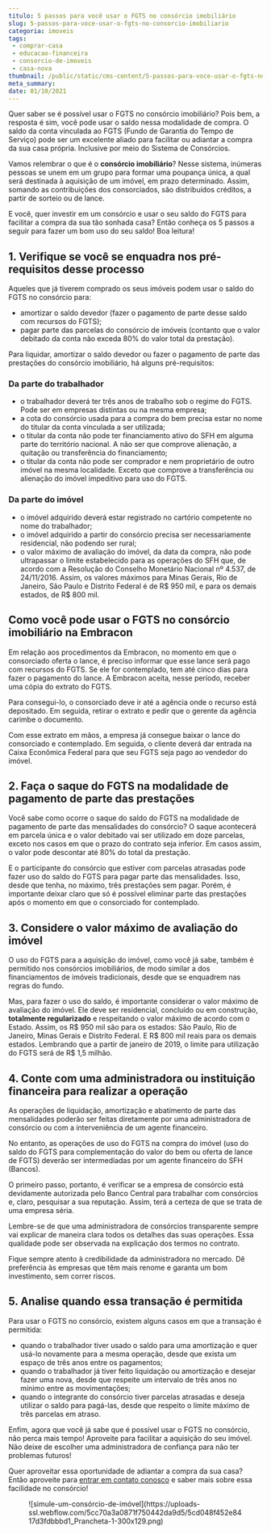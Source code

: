 ```yaml
---
titulo: 5 passos para você usar o FGTS no consórcio imobiliário
slug: 5-passos-para-voce-usar-o-fgts-no-consorcio-imobiliario
categoria: imoveis
tags:
 - comprar-casa
 - educacao-financeira
 - consorcio-de-imoveis
 - casa-nova
thumbnail: /public/static/cms-content/5-passos-para-voce-usar-o-fgts-no-consorcio-imobiliario.jpg
meta_summary: 
date: 01/10/2021
---
```

Quer saber se é possível usar o FGTS no consórcio imobiliário? Pois bem, a resposta é sim, você pode usar o saldo nessa modalidade de compra. O saldo da conta vinculada ao FGTS (Fundo de Garantia do Tempo de Serviço) pode ser um excelente aliado para facilitar ou adiantar a compra da sua casa própria. Inclusive por meio do Sistema de Consórcios.

Vamos relembrar o que é o **consórcio imobiliário**? Nesse sistema, inúmeras pessoas se unem em um grupo para formar uma poupança única, a qual será destinada à aquisição de um imóvel, em prazo determinado. Assim, somando as contribuições dos consorciados, são distribuídos créditos, a partir de sorteio ou de lance.

E você, quer investir em um consórcio e usar o seu saldo do FGTS para facilitar a compra da sua tão sonhada casa? Então conheça os 5 passos a seguir para fazer um bom uso do seu saldo! Boa leitura!

**1. Verifique se você se enquadra nos pré-requisitos desse processo**
----------------------------------------------------------------------

Aqueles que já tiverem comprado os seus imóveis podem usar o saldo do FGTS no consórcio para:

- amortizar o saldo devedor (fazer o pagamento de parte desse saldo com recursos do FGTS);
- pagar parte das parcelas do consórcio de imóveis (contanto que o valor debitado da conta não exceda 80% do valor total da prestação).

Para liquidar, amortizar o saldo devedor ou fazer o pagamento de parte das prestações do consórcio imobiliário, há alguns pré-requisitos:

### Da parte do trabalhador

- o trabalhador deverá ter três anos de trabalho sob o regime do FGTS. Pode ser em empresas distintas ou na mesma empresa;
- a cota do consórcio usada para a compra do bem precisa estar no nome do titular da conta vinculada a ser utilizada;
- o titular da conta não pode ter financiamento ativo do SFH em alguma parte do território nacional. A não ser que comprove alienação, a quitação ou transferência do financiamento;
- o titular da conta não pode ser comprador e nem proprietário de outro imóvel na mesma localidade. Exceto que comprove a transferência ou alienação do imóvel impeditivo para uso do FGTS.

### Da parte do imóvel

- o imóvel adquirido deverá estar registrado no cartório competente no nome do trabalhador;
- o imóvel adquirido a partir do consórcio precisa ser necessariamente residencial, não podendo ser rural;
- o valor máximo de avaliação do imóvel, da data da compra, não pode ultrapassar o limite estabelecido para as operações do SFH que, de acordo com a Resolução do Conselho Monetário Nacional nº 4.537, de 24/11/2016. Assim, os valores máximos para Minas Gerais, Rio de Janeiro, São Paulo e Distrito Federal é de R$ 950 mil, e para os demais estados, de R$ 800 mil.

Como você pode usar o FGTS no consórcio imobiliário na Embracon
---------------------------------------------------------------

Em relação aos procedimentos da Embracon, no momento em que o consorciado oferta o lance, é preciso informar que esse lance será pago com recursos do FGTS. Se ele for contemplado, tem até cinco dias para fazer o pagamento do lance. A Embracon aceita, nesse período, receber uma cópia do extrato do FGTS.

Para consegui-lo, o consorciado deve ir até a agência onde o recurso está depositado. Em seguida, retirar o extrato e pedir que o gerente da agência carimbe o documento.

Com esse extrato em mãos, a empresa já consegue baixar o lance do consorciado e contemplado. Em seguida, o cliente deverá dar entrada na Caixa Econômica Federal para que seu FGTS seja pago ao vendedor do imóvel.

**2. Faça o saque do FGTS na modalidade de pagamento de parte das prestações**
------------------------------------------------------------------------------

Você sabe como ocorre o saque do saldo do FGTS na modalidade de pagamento de parte das mensalidades do consórcio? O saque acontecerá em parcela única e o valor debitado vai ser utilizado em doze parcelas, exceto nos casos em que o prazo do contrato seja inferior. Em casos assim, o valor pode descontar até 80% do total da prestação.

E o participante do consórcio que estiver com parcelas atrasadas pode fazer uso do saldo do FGTS para pagar parte das mensalidades. Isso, desde que tenha, no máximo, três prestações sem pagar. Porém, é importante deixar claro que só é possível eliminar parte das prestações após o momento em que o consorciado for contemplado.

**3. Considere o valor máximo de avaliação do imóvel**
------------------------------------------------------

O uso do FGTS para a aquisição do imóvel, como você já sabe, também é permitido nos consórcios imobiliários, de modo similar a dos financiamentos de imóveis tradicionais, desde que se enquadrem nas regras do fundo.

Mas, para fazer o uso do saldo, é importante considerar o valor máximo de avaliação do imóvel. Ele deve ser residencial, concluído ou em construção, **totalmente regularizado** e respeitando o valor máximo de acordo com o Estado. Assim, os R$ 950 mil são para os estados: São Paulo, Rio de Janeiro, Minas Gerais e Distrito Federal. E R$ 800 mil reais para os demais estados. Lembrando que a partir de janeiro de 2019, o limite para utilização do FGTS será de R$ 1,5 milhão.

**4. Conte com uma administradora ou instituição financeira para realizar a operação**
--------------------------------------------------------------------------------------

As operações de liquidação, amortização e abatimento de parte das mensalidades poderão ser feitas diretamente por uma administradora de consórcio ou com a interveniência de um agente financeiro.

No entanto, as operações de uso do FGTS na compra do imóvel (uso do saldo do FGTS para complementação do valor do bem ou oferta de lance de FGTS) deverão ser intermediadas por um agente financeiro do SFH (Bancos).

O primeiro passo, portanto, é verificar se a empresa de consórcio está devidamente autorizada pelo Banco Central para trabalhar com consórcios e, claro, pesquisar a sua reputação. Assim, terá a certeza de que se trata de uma empresa séria.

Lembre-se de que uma administradora de consórcios transparente sempre vai explicar de maneira clara todos os detalhes das suas operações. Essa qualidade pode ser observada na explicação dos termos no contrato.

Fique sempre atento à credibilidade da administradora no mercado. Dê preferência às empresas que têm mais renome e garanta um bom investimento, sem correr riscos.

**5. Analise quando essa transação é permitida**
------------------------------------------------

Para usar o FGTS no consórcio, existem alguns casos em que a transação é permitida:

- quando o trabalhador tiver usado o saldo para uma amortização e quer usá-lo novamente para a mesma operação, desde que exista um espaço de três anos entre os pagamentos;
- quando o trabalhador já tiver feito liquidação ou amortização e desejar fazer uma nova, desde que respeite um intervalo de três anos no mínimo entre as movimentações;
- quando o integrante do consórcio tiver parcelas atrasadas e deseja utilizar o saldo para pagá-las, desde que respeito o limite máximo de três parcelas em atraso.

Enfim, agora que você já sabe que é possível usar o FGTS no consórcio, não perca mais tempo! Aproveite para facilitar a aquisição do seu imóvel. Não deixe de escolher uma administradora de confiança para não ter problemas futuros!

Quer aproveitar essa oportunidade de adiantar a compra da sua casa? Então aproveite para [entrar em contato conosco](https://www.embracon.com.br/) e saber mais sobre essa facilidade no consórcio!

<figure class="w-richtext-figure-type-image w-richtext-align-center"><div>![simule-um-consórcio-de-imóvel](https://uploads-ssl.webflow.com/5cc70a3a0871f750442da9d5/5cd048f452e8417d3fdbbbd1_Prancheta-1-300x129.png)</div></figure>
